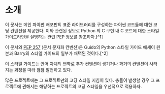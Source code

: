 # 소개

이 문서는 메인 파이썬 배포판의 표준 라이브러리를 구성하는 파이썬 코드들에 대한 코딩 컨벤션을 제공한다. 이와 관련된 정보로 Python 의 C 구현 내 C 코드에 대한 스타일 가이드라인을 설명하는 관련 PEP 정보를 참조하자.[^1]

이 문서와 [PEP 257](https://www.python.org/dev/peps/pep-0257/) (문서 문자화 컨벤션)은 Guido의 Python 스타일 가이드 에세이 원본과 Barry의 스타일 가이드의 일부가 채택된 것이다.[^2]

이 스타일 가이드는 언어 자체의 변화로 추가 컨벤션이 생기거나 과거의 컨벤션이 사라지는 과정을 따라 점점 발전하고 있다.

많은 프로젝트에는 그 프로젝트만의 코딩 스타일 지침이 있다. 충돌이 발생할 경우 그 프로젝트에 관해서는 해당하는 프로젝트의 코딩 스타일을 우선적으로 적용하자.